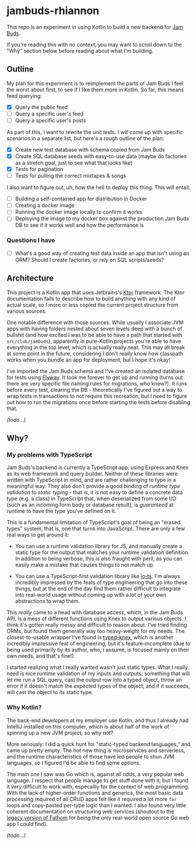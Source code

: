 # jambuds-rhiannon

This repo is an experiment in using Kotlin to build a new backend for [Jam Buds](https://github.com/thomasboyt/jam-buds).

If you're reading this with no context, you may want to scroll down to the "Why" section below before reading about what I'm building.

## Outline

My plan for this experiment is to reimplement the parts of Jam Buds I feel the worst about first, to see if I like them more in Kotlin. So far, this means feed querying:

* [x] Query the public feed
* [ ] Query a specific user's feed
* [ ] Query a specific user's posts

As part of this, I want to rewrite the unit tests. I will come up with specific scenarios in a separate list, but here's a rough outline of the plan:

* [x] Create new test database with schema copied from Jam Buds
* [x] Create SQL database seeds with easy-to-use data (maybe do factories as a stretch goal, just to see what that looks like)
* [x] Tests for pagination
* [ ] Tests for pulling the correct mixtapes & songs

I also want to figure out, uh, how the hell to deploy this thing. This will entail:

* [ ] Building a self-contained app for distribution in Docker
* [ ] Creating a docker image
* [ ] Running the docker image locally to confirm it works
* [ ] Deploying the image to my docker box against the production Jam Buds DB to see if it works well and how the performance is

### Questions I have

* [ ] What's a good way of creating test data inside an app that isn't using an ORM? Should I create factories, or rely on SQL scripts/seeds?

## Architecture

This project is a Kotlin app that uses Jetbrains's [Ktor](https://ktor.io/) framework. The Ktor documentation fails to describe how to build anything with any kind of actual scale, so I more or less copied the current project structure from various sources.

One notable difference with those sources: While usually I associate JVM apps with having folders nested about seven levels deep with a bunch of bullshit (and how excited I was to be able to have a path that started with `src/club/jambuds`), apparently in pure-Kotlin projects you're able to have everything in the top level, which is actually really neat. This may all break at some point in the future, considering I don't really know how classpath works when you bundle an app for deployment, but I hope it's okay!

I've imported the Jam Buds schema and I've created an isolated database for tests using [Flyway](https://flywaydb.org/). It took me forever to get up and running (turns out there are very specific file naming rules for migrations, who knew?). It runs before every test, clearing the DB - theoretically I've figured out a way to wrap tests in transactions to not require this recreation, but I need to figure out how to run the migrations once before starting the tests before disabling that. 

_(todo...)_

## Why?

### My problems with TypeScript

Jam Buds's backend is currently a TypeScript app, using Express and Knex as its web framework and query builder. Neither of these libraries were written with TypeScript in mind, and are rather challenging to type in a meaningful way. They also don't provide a good binding of _runtime type validation_ to _static typing_ - that is, it is not easy to define a concrete data type (e.g. a class) in TypeScript that, when deserialized from some I/O (such as an incoming form body or database result), is _guaranteed_ at runtime to have the type you've defined on it.

This is a fundamental limitation of TypeScript's goal of being an "erased types" system, that is, one that turns into JavaScript. There are only a few real ways to get around it:

* You can use a runtime validation library for JS, and manually create a static type for the output that matches your runtime validation definition. In addition to being verbose, this is also fraught with peril, as you can easily make a mistake that causes things to not match up.

* You can use a TypeScript-first validation library like [io-ts](https://github.com/gcanti/io-ts). I'm always incredibly impressed by the feats of type engineering that go into these things, but at the end of the day find them rather difficult to integrate into real-world usage without coming up with a lot of your own abstractions to wrap them.

This _really_ came to a head with database access, which, in the Jam Buds API, is a mess of different functions using Knex to output various objects. I think it's gotten really messy and difficult to reason about. I've tried finding ORMs, but found them generally way too heavy-weight for my needs. The closest-to-usable wrapper I've found is [typed-knex](https://github.com/wwwouter/typed-knex), which is another incredibly impressive feat of engineering, but it's feature-incomplete (due to being used primarily by its author, who, I assume, is focused mainly on their own needs, and that's fine!).

I started realizing what I really wanted wasn't just static types. What I really need is nice runtime validation of my inputs and outputs: something that will let me run a SQL query, cast the output row into a typed object, throw an error if it doesn't match the expected types of the object, and if it succeeds, will cast the object to its static type.

### Why Kotlin?

The back-end developers at my employer use Kotlin, and thus I already had IntelliJ installed on this computer, which is about half of the work of spinning up a new JVM project, so why not?

More seriously: I did a quick hunt for "static-typed backend languages," and came up pretty empty. The hot new thing is microservices and serverless, and the runtime characteristics of those have led people to shun JVM languages, so I figured I'd be able to find some options.

The main one I saw was Go which is, against all odds, a very popular web language. I respect that people manage to get stuff done with it, but I found it very difficult to work with, especailly for the context of web programming. With the lack of higher-order functions and generics, the most basic data processing required of all CRUD apps felt like it required a lot more `for` loops and copy-pasted per-type logic than I wanted. I also found very little coherent documentation on structuring web services (shoutout to the [legacy version of Fathom](https://github.com/usefathom/fathom) for being the only real-world open source Go web app I could find).

_(todo...)_
